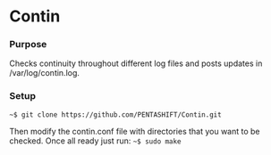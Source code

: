 # Contin

### Purpose
Checks continuity throughout different log files and posts updates in /var/log/contin.log.

### Setup
    ~$ git clone https://github.com/PENTASHIFT/Contin.git
Then modify the contin.conf file with directories that you want to be checked.
Once all ready just run: 
    ```~$ sudo make```
